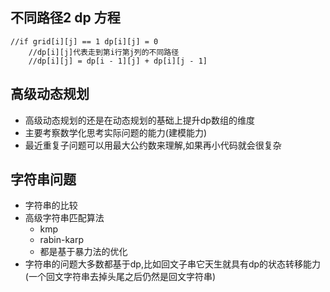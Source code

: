 ## 不同路径2 dp 方程

```
//if grid[i][j] == 1 dp[i][j] = 0
	//dp[i][j]代表走到第i行第j列的不同路径
	//dp[i][j] = dp[i - 1][j] + dp[i][j - 1]
```

## 高级动态规划

* 高级动态规划的还是在动态规划的基础上提升dp数组的维度
* 主要考察数学化思考实际问题的能力(建模能力)
* 最近重复子问题可以用最大公约数来理解,如果再小代码就会很复杂

## 字符串问题

* 字符串的比较
* 高级字符串匹配算法
  * kmp
  * rabin-karp
  * 都是基于暴力法的优化
* 字符串的问题大多数都基于dp,比如回文子串它天生就具有dp的状态转移能力(一个回文字符串去掉头尾之后仍然是回文字符串)